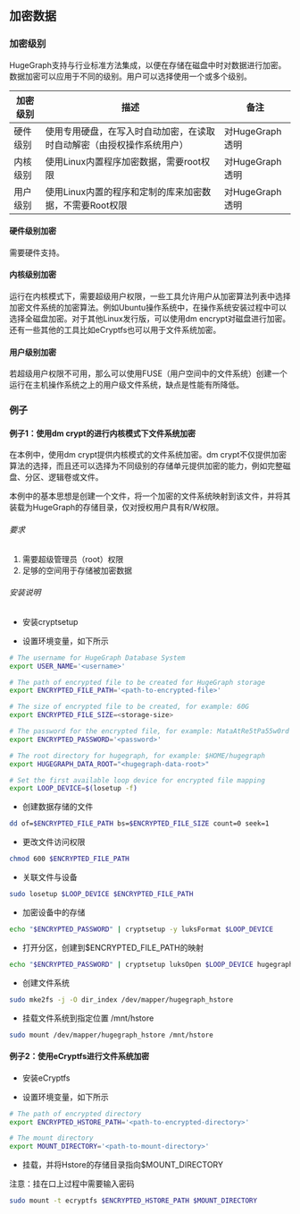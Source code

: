 ## 加密数据

### 加密级别

HugeGraph支持与行业标准方法集成，以便在存储在磁盘中时对数据进行加密。数据加密可以应用于不同的级别。用户可以选择使用一个或多个级别。

|  加密级别   | 描述 |  备注  |
|  ----  | ---|  ----  |
| 硬件级别  |使用专用硬盘，在写入时自动加密，在读取时自动解密（由授权操作系统用户）| 对HugeGraph透明 |
| 内核级别  |使用Linux内置程序加密数据，需要root权限 | 对HugeGraph透明 |
| 用户级别  |使用Linux内置的程序和定制的库来加密数据，不需要Root权限 | 对HugeGraph透明 |

#### 硬件级别加密
需要硬件支持。

#### 内核级别加密

运行在内核模式下，需要超级用户权限，一些工具允许用户从加密算法列表中选择加密文件系统的加密算法。例如Ubuntu操作系统中，在操作系统安装过程中可以选择全磁盘加密。对于其他Linux发行版，可以使用dm encrypt对磁盘进行加密。还有一些其他的工具比如eCryptfs也可以用于文件系统加密。

#### 用户级别加密

若超级用户权限不可用，那么可以使用FUSE（用户空间中的文件系统）创建一个运行在主机操作系统之上的用户级文件系统，缺点是性能有所降低。

### 例子

#### 例子1：使用dm crypt的进行内核模式下文件系统加密

在本例中，使用dm crypt提供内核模式的文件系统加密。dm crypt不仅提供加密算法的选择，而且还可以选择为不同级别的存储单元提供加密的能力，例如完整磁盘、分区、逻辑卷或文件。

本例中的基本思想是创建一个文件，将一个加密的文件系统映射到该文件，并将其装载为HugeGraph的存储目录，仅对授权用户具有R/W权限。

###### 要求 

  1. 需要超级管理员（root）权限
  2. 足够的空间用于存储被加密数据

###### 安装说明

- 安装cryptsetup
  
- 设置环境变量，如下所示

```bash
# The username for HugeGraph Database System
export USER_NAME='<username>'

# The path of encrypted file to be created for HugeGraph storage
export ENCRYPTED_FILE_PATH='<path-to-encrypted-file>'

# The size of encrypted file to be created, for example: 60G
export ENCRYPTED_FILE_SIZE=<storage-size>

# The password for the encrypted file, for example: MataAtRe5tPa55w0rd
export ENCRYPTED_PASSWORD='<password>'

# The root directory for hugegraph, for example: $HOME/hugegraph
export HUGEGRAPH_DATA_ROOT="<hugegraph-data-root>"

# Set the first available loop device for encrypted file mapping
export LOOP_DEVICE=$(losetup -f)
```

- 创建数据存储的文件

```bash
dd of=$ENCRYPTED_FILE_PATH bs=$ENCRYPTED_FILE_SIZE count=0 seek=1
```

- 更改文件访问权限

```bash
chmod 600 $ENCRYPTED_FILE_PATH
```

- 关联文件与设备

```bash
sudo losetup $LOOP_DEVICE $ENCRYPTED_FILE_PATH
```

- 加密设备中的存储

```bash
echo "$ENCRYPTED_PASSWORD" | cryptsetup -y luksFormat $LOOP_DEVICE
```

- 打开分区，创建到$ENCRYPTED_FILE_PATH的映射

```bash
echo "$ENCRYPTED_PASSWORD" | cryptsetup luksOpen $LOOP_DEVICE hugegraph_hstore
```

- 创建文件系统

```bash
sudo mke2fs -j -O dir_index /dev/mapper/hugegraph_hstore
```

- 挂载文件系统到指定位置 /mnt/hstore

```bash
sudo mount /dev/mapper/hugegraph_hstore /mnt/hstore
```

#### 例子2：使用eCryptfs进行文件系统加密

- 安装eCryptfs

- 设置环境变量，如下所示

```bash
# The path of encrypted directory
export ENCRYPTED_HSTORE_PATH='<path-to-encrypted-directory>'

# The mount directory
export MOUNT_DIRECTORY='<path-to-mount-directory>'
```

- 挂载，并将Hstore的存储目录指向$MOUNT_DIRECTORY

注意：挂在口上过程中需要输入密码

```bash
sudo mount -t ecryptfs $ENCRYPTED_HSTORE_PATH $MOUNT_DIRECTORY
```
